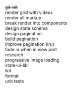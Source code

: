 ~~git init~~\
render grid with videos\
render all markup\
break render into components\
design state schema\
design pagination\
build pagination\
improve pagination (lru)\
fade in when in view port\
research\
progressive image loading\
state-ui-lib\
lint\
format\
unit tests